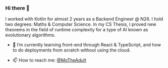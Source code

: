 ### Hi there 👋

I worked with Kotlin for almost 2 years as a Backend Engineer @ N26. I hold two degrees: Maths & Computer Science. In my CS Thesis, I proved new theorems in the field of runtime complexity for a type of AI known as evolutionary algorithms.

- 🌱 I’m currently learning front-end through React & TypeScript, and how to do deployments from scratch without using the cloud.

- 📫 How to reach me: [@MoTheAdult](https://twitter.com/MoTheAdult)

<!--
**muhammadrahim/muhammadrahim** is a ✨ _special_ ✨ repository because its `README.md` (this file) appears on your GitHub profile.

Here are some ideas to get you started:

- 🔭 I’m currently working on ...
- 🌱 I’m currently learning ...
- 👯 I’m looking to collaborate on ...
- 🤔 I’m looking for help with ...
- 💬 Ask me about ...
- 📫 How to reach me: ...
- 😄 Pronouns: ...
- ⚡ Fun fact: ...
-->
